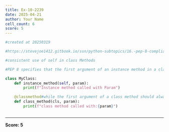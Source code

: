 ```yaml
---
title: Ex-10-2239
date: 2025-04-21
author: Your Name
cell_count: 6
score: 5
---
```


```python
#created at 20250319
```


```python
#https://stevejoe1412.gitbook.io/ssn/python-subtopics/16.-pep-8-compliance
```


```python
#consistent use of self in class Methods
```


```python
#PEP 8 specifies that the first argument of an instance method in a class should always be self,

```


```python
class MyClass:
    def instance_method(self, param):
        print(f"Instance method called with Param")

    @classmethod#while the first argument of a class method should always be cls.
    def class_method(cls, param):
        print(f"class method called with:{param}")
```


```python

```


---
**Score: 5**